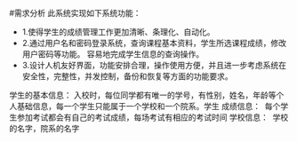 #需求分析
此系统实现如下系统功能：  
- 1.使得学生的成绩管理工作更加清晰、条理化、自动化。   
- 2.通过用户名和密码登录系统，查询课程基本资料，学生所选课程成绩，修改用户密码等功能。 容易地完成学生信息的查询操作。  
- 3.设计人机友好界面，功能安排合理，操作使用方便，并且进一步考虑系统在安全性，完整性，并发控制，备份和恢复等方面的功能要求。

学生的基本信息：
  入校时，每位同学都有唯一的学号，有性别，姓名，年龄等个人基础信息，每一个学生只能属于一个学校和一个院系。学生
成绩信息：
  每个学生参加考试都会有自己的考试成绩，每场考试有相应的考试时间
学校信息：
  学校的名字，院系的名字

